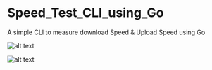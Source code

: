 # Speed_Test_CLI_using_Go
A simple CLI to measure download Speed &amp; Upload Speed using Go


![alt text](https://encrypted-tbn0.gstatic.com/images?q=tbn%3AANd9GcTjW4AGo3fG9E1aGjOUG24lAA3B-1Jbpaw9nhIr1WEWexypf2Rb)

![alt text](https://raw.githubusercontent.com/gophertuts/go-basics/master/gophertuts.svg?sanitize=true)
